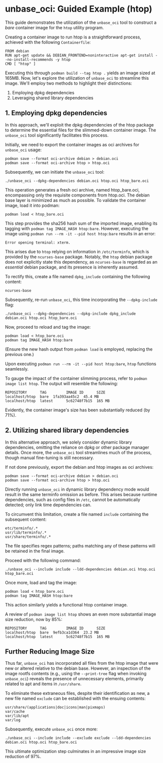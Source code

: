 # unbase_oci: Guided Example (htop)

This guide demonstrates the utilization of the `unbase_oci` tool to construct a *bare* container image for the `htop` utility program.

Creating a container image to run htop is a straightforward process, achieved with the following `Containerfile`:

```Containerfile
FROM debian
RUN apt-get update && DEBIAN_FRONTEND=noninteractive apt-get install --no-install-recommends -y htop
CMD [ "htop" ]
```

Executing this through `podman build --tag htop .` yields an image sized at 165MB. Now, let's explore the utilization of `unbase_oci` to streamline this image. We'll employ two methods to highlight their distinctions:
1. Employing dpkg dependencies
2. Leveraging shared library dependencies

## 1. Employing dpkg dependencies

In this approach, we'll exploit the dpkg dependencies of the htop package to determine the essential files for the slimmed-down container image. The `unbase_oci` tool significantly facilitates this process.

Initially, we need to export the container images as oci archives for `unbase_oci` usage:

```shell
podman save --format oci-archive debian > debian.oci
podman save --format oci-archive htop > htop.oci
```

Subsequently, we can initiate the `unbase_oci` tool:

```shell
./unbase_oci --dpkg-dependencies debian.oci htop.oci htop_bare.oci
```

This operation generates a fresh oci archive, named htop_bare.oci, encompassing only the requisite components from htop.oci. The debian base layer is minimized as much as possible. To validate the container image, load it into podman:

```shell
podman load < htop_bare.oci
```

This step provides the sha256 hash sum of the imported image, enabling its tagging with `podman tag IMAGE_HASH htop:bare`. However, executing the image using `podman run --rm -it --pid host htop:bare` results in an error:

```
Error opening terminal: xterm.
```

This arises due to `htop` relying on information in `/etc/terminfo`, which is provided by the `ncurses-base` package. Notably, the `htop` debian package does not explicitly state this dependency, as `ncurses-base` is regarded as an *essential* debian package, and its presence is inherently assumed.

To rectify this, create a file named `dpkg_include` containing the following content:

```
ncurses-base
```

Subsequently, re-run `unbase_oci`, this time incorporating the `--dpkg-include` flag:

```shell
./unbase_oci --dpkg-dependencies --dpkg-include dpkg_include debian.oci htop.oci htop_bare.oci
```

Now, proceed to reload and tag the image:

```shell
podman load < htop_bare.oci
podman tag IMAGE_HASH htop:bare
```

(Ensure the new hash output from `podman load` is employed, replacing the previous one.)

Upon executing `podman run --rm -it --pid host htop:bare`, `htop` functions seamlessly.

To gauge the impact of the container slimming process, refer to `podman image list htop`. The output will resemble the following:

```
REPOSITORY      TAG         IMAGE ID      SIZE
localhost/htop  bare  1fa393aa45c2  45.4 MB
localhost/htop  latest      5c62748f7b15  165 MB
```

Evidently, the container image's size has been substantially reduced (by 71%).

## 2. Utilizing shared library dependencies

In this alternative approach, we solely consider dynamic library dependencies, omitting the reliance on dpkg or other package manager details. Once more, the `unbase_oci` tool streamlines much of the process, though manual fine-tuning is still necessary.

If not done previously, export the debian and htop images as oci archives:

```shell
podman save --format oci-archive debian > debian.oci
podman save --format oci-archive htop > htop.oci
```

Directly running `unbase_oci` in dynamic library dependency mode would result in the same terminfo omission as before. This arises because runtime dependencies, such as config files in `/etc`, cannot be automatically detected; only link time dependencies can.

To circumvent this limitation, create a file named `include` containing the subsequent content:

```
etc/terminfo/.*
usr/lib/terminfo/.*
usr/share/terminfo/.*
```

The file specifies regex patterns; paths matching any of these patterns will be retained in the final image.

Proceed with the following command:

```shell
./unbase_oci --include include --ldd-dependencies debian.oci htop.oci htop_bare.oci
```

Once more, load and tag the image:

```shell
podman load < htop_bare.oci
podman tag IMAGE_HASH htop:bare
```

This action similarly yields a functional htop container image.

A review of `podman image list htop` shows an even more substantial image size reduction, now by 85%:

```
REPOSITORY      TAG         IMAGE ID      SIZE
localhost/htop  bare  9efb3ca1d364  23.2 MB
localhost/htop  latest      5c62748f7b15  165 MB
```

## Further Reducing Image Size

Thus far, `unbase_oci` has incorporated all files from the htop image that were new or altered relative to the debian base. However, an inspection of the image rootfs contents (e.g., using the `--print-tree` flag when invoking `unbase_oci`) reveals the presence of unnecessary elements, primarily related to apt and items in `/usr/share`.

To eliminate these extraneous files, despite their identification as new, a new file named `exclude` can be established with the ensuing contents:

```
usr/share/(applications|doc|icons|man|pixmaps)
var/cache
var/lib/apt
var/log
```

Subsequently, execute `unbase_oci` once more:

```shell
./unbase_oci --include include --exclude exclude --ldd-dependencies debian.oci htop.oci htop_bare.oci
```

This ultimate optimization step culminates in an impressive image size reduction of 97%.
